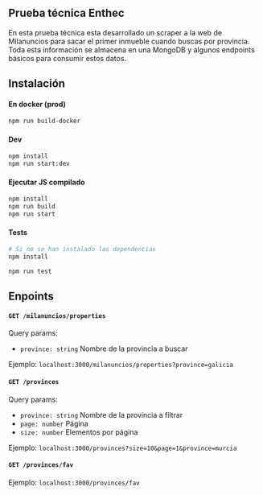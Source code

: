 ## Prueba técnica Enthec

En esta prueba técnica esta desarrollado un scraper a la web de Milanuncios para sacar el primer inmueble cuando buscas por provincia. Toda esta información se almacena en una MongoDB y algunos endpoints básicos para consumir estos datos.

## Instalación

#### En docker (prod)

```bash
npm run build-docker
```

#### Dev

```bash
npm install
npm run start:dev
```

#### Ejecutar JS compilado

```bash
npm install
npm run build
npm run start
```

#### Tests

```bash
# Si no se han instalado las dependencias
npm install

npm run test
```

## Enpoints

#### `GET /milanuncios/properties`

Query params:

- `province: string` Nombre de la provincia a buscar

Ejemplo: `localhost:3000/milanuncios/properties?province=galicia`

#### `GET /provinces`

Query params:

- `province: string` Nombre de la provincia a filtrar
- `page: number` Página
- `size: number` Elementos por página

Ejemplo: `localhost:3000/provinces?size=10&page=1&province=murcia`

#### `GET /provinces/fav`

Ejemplo: `localhost:3000/provinces/fav`
